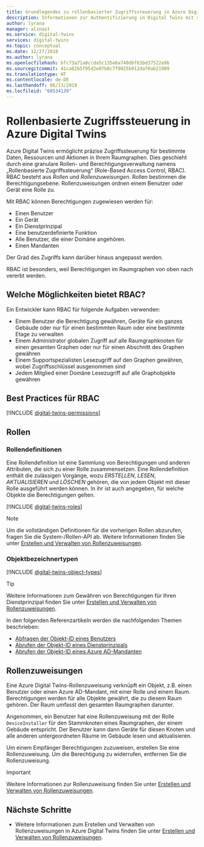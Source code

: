 ```yaml
---
title: Grundlegendes zu rollenbasierter Zugriffssteuerung in Azure Digital Twins | Microsoft-Dokumentation
description: Informationen zur Authentifizierung in Digital Twins mit rollenbasierter Zugriffssteuerung.
author: lyrana
manager: alinast
ms.service: digital-twins
services: digital-twins
ms.topic: conceptual
ms.date: 12/27/2018
ms.author: lyrana
ms.openlocfilehash: bfc73a71a0ccda5c135e6a740d6f63bd37522a9b
ms.sourcegitcommit: 41ca82b5f95d2e07b0c7f9025b912daf0ab21909
ms.translationtype: HT
ms.contentlocale: de-DE
ms.lasthandoff: 06/13/2019
ms.locfileid: "60534139"
---
```

# <a name="role-based-access-control-in-azure-digital-twins"></a>Rollenbasierte Zugriffssteuerung in Azure Digital Twins

Azure Digital Twins ermöglicht präzise Zugriffssteuerung für bestimmte Daten, Ressourcen und Aktionen in Ihrem Raumgraphen. Dies geschieht durch eine granulare Rollen- und Berechtigungsverwaltung namens „Rollenbasierte Zugriffssteuerung“ (Role-Based Access Control, RBAC). RBAC besteht aus _Rollen_ und _Rollenzuweisungen_. Rollen bestimmen die Berechtigungsebene. Rollenzuweisungen ordnen einem Benutzer oder Gerät eine Rolle zu.

Mit RBAC können Berechtigungen zugewiesen werden für:

- Einen Benutzer
- Ein Gerät
- Ein Dienstprinzipal
- Eine benutzerdefinierte Funktion
- Alle Benutzer, die einer Domäne angehören.
- Einen Mandanten

Der Grad des Zugriffs kann darüber hinaus angepasst werden.

RBAC ist besonders, weil Berechtigungen im Raumgraphen von oben nach vererbt werden.

## <a name="what-can-i-do-with-rbac"></a>Welche Möglichkeiten bietet RBAC?

Ein Entwickler kann RBAC für folgende Aufgaben verwenden:

- Einem Benutzer die Berechtigung gewähren, Geräte für ein ganzes Gebäude oder nur für einen bestimmten Raum oder eine bestimmte Etage zu verwalten
- Einem Administrator globalen Zugriff auf alle Raumgraphknoten für einen gesamten Graphen oder nur für einen Abschnitt des Graphen gewähren
- Einem Supportspezialisten Lesezugriff auf den Graphen gewähren, wobei Zugriffsschlüssel ausgenommen sind
- Jedem Mitglied einer Domäne Lesezugriff auf alle Graphobjekte gewähren

## <a name="rbac-best-practices"></a>Best Practices für RBAC

[!INCLUDE [digital-twins-permissions](../../includes/digital-twins-rbac-best-practices.md)]

## <a name="roles"></a>Rollen

### <a name="role-definitions"></a>Rollendefinitionen

Eine Rollendefinition ist eine Sammlung von Berechtigungen und anderen Attributen, die sich zu einer Rolle zusammensetzen. Eine Rollendefinition enthält die zulässigen Vorgänge, wozu *ERSTELLEN*, *LESEN*, *AKTUALISIEREN* und *LÖSCHEN* gehören, die von jedem Objekt mit dieser Rolle ausgeführt werden können. In ihr ist auch angegeben, für welche Objekte die Berechtigungen gelten.

[!INCLUDE [digital-twins-roles](../../includes/digital-twins-roles.md)]

>[!NOTE]
> Um die vollständigen Definitionen für die vorherigen Rollen abzurufen, fragen Sie die System-/Rollen-API ab.
> Weitere Informationen finden Sie unter [Erstellen und Verwalten von Rollenzuweisungen](./security-create-manage-role-assignments.md#all).

### <a name="object-identifier-types"></a>Objektbezeichnertypen

[!INCLUDE [digital-twins-object-types](../../includes/digital-twins-object-id-types.md)]

>[!TIP]
> Weitere Informationen zum Gewähren von Berechtigungen für Ihren Dienstprinzipal finden Sie unter [Erstellen und Verwalten von Rollenzuweisungen](./security-create-manage-role-assignments.md#grant).

In den folgenden Referenzartikeln werden die nachfolgenden Themen beschrieben:

- [Abfragen der Objekt-ID eines Benutzers](https://docs.microsoft.com/powershell/module/azuread/get-azureaduser?view=azureadps-2.0)
- [Abrufen der Objekt-ID eines Dienstprinzipals](https://docs.microsoft.com/powershell/module/az.resources/get-azadserviceprincipal)
- [Abrufen der Objekt-ID eines Azure AD-Mandanten](../active-directory/develop/quickstart-create-new-tenant.md)

## <a name="role-assignments"></a>Rollenzuweisungen

Eine Azure Digital Twins-Rollenzuweisung verknüpft ein Objekt, z.B. einen Benutzer oder einen Azure AD-Mandant, mit einer Rolle und einem Raum. Berechtigungen werden für alle Objekte gewährt, die zu diesem Raum gehören. Der Raum umfasst den gesamten Raumgraphen darunter.

Angenommen, ein Benutzer hat eine Rollenzuweisung mit der Rolle `DeviceInstaller` für den Stammknoten eines Raumgraphen, der einem Gebäude entspricht. Der Benutzer kann dann Geräte für diesen Knoten und alle anderen untergeordneten Räume im Gebäude lesen und aktualisieren.

Um einem Empfänger Berechtigungen zuzuweisen, erstellen Sie eine Rollenzuweisung. Um die Berechtigung zu widerrufen, entfernen Sie die Rollenzuweisung.

>[!IMPORTANT]
> Weitere Informationen zur Rollenzuweisung finden Sie unter [Erstellen und Verwalten von Rollenzuweisungen](./security-create-manage-role-assignments.md).

## <a name="next-steps"></a>Nächste Schritte

- Weitere Informationen zum Erstellen und Verwalten von Rollenzuweisungen in Azure Digital Twins finden Sie unter [Erstellen und Verwalten von Rollenzuweisungen](./security-create-manage-role-assignments.md).
